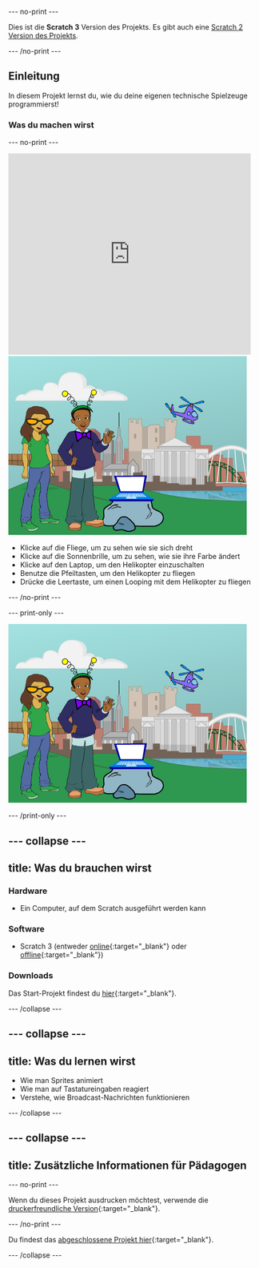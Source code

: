 --- no-print ---

Dies ist die **Scratch 3** Version des Projekts. Es gibt auch eine [Scratch 2 Version des Projekts](https://projects.raspberrypi.org/de-DE/projects/tech-toys-scratch2).

--- /no-print ---

## Einleitung

In diesem Projekt lernst du, wie du deine eigenen technische Spielzeuge programmierst!

### Was du machen wirst

--- no-print ---

<div class="scratch-preview">
  <iframe allowtransparency="true" width="485" height="402" src="https://scratch.mit.edu/projects/embed/301514002/?autostart=false" frameborder="0" scrolling="no"></iframe>
  <img src="images/toys-final.png">
</div>

+ Klicke auf die Fliege, um zu sehen wie sie sich dreht
+ Klicke auf die Sonnenbrille, um zu sehen, wie sie ihre Farbe ändert
+ Klicke auf den Laptop, um den Helikopter einzuschalten
+ Benutze die Pfeiltasten, um den Helikopter zu fliegen
+ Drücke die Leertaste, um einen Looping mit dem Helikopter zu fliegen

--- /no-print ---

--- print-only ---

![abgeschlossenes Projekt](images/toys-final.png)

--- /print-only ---

--- collapse ---
---
title: Was du brauchen wirst
---

### Hardware

+ Ein Computer, auf dem Scratch ausgeführt werden kann

### Software

+ Scratch 3 (entweder [online](http://rpf.io/scratchon){:target="_blank"} oder [offline](http://rpf.io/scratchoff){:target="_blank"})

### Downloads

Das Start-Projekt findest du [hier](http://rpf.io/p/de-DE/tech-toys-go){:target="_blank"}.

--- /collapse ---

--- collapse ---
---
title: Was du lernen wirst
---

- Wie man Sprites animiert
- Wie man auf Tastatureingaben reagiert
- Verstehe, wie Broadcast-Nachrichten funktionieren

--- /collapse ---

--- collapse ---
---
title: Zusätzliche Informationen für Pädagogen
---

--- no-print ---

Wenn du dieses Projekt ausdrucken möchtest, verwende die [druckerfreundliche Version](https://projects.raspberrypi.org/de-DE/projects/tech-toys/print){:target="_blank"}.

--- /no-print ---

Du findest das [abgeschlossene Projekt hier](http://rpf.io/p/de-DE/tech-toys-get){:target="_blank"}.

--- /collapse ---

